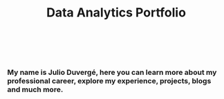 # <header><strong> Data Analytics Portfolio</strong> </header>


<h3> My name is Julio Duvergé, here you can learn more about my professional career, explore my experience, projects, blogs and much more.</h3>
